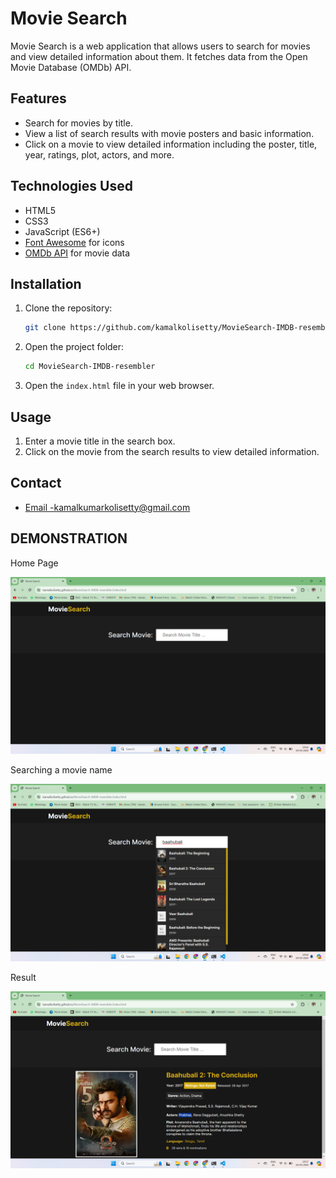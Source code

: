 

# Movie Search

Movie Search is a web application that allows users to search for movies and view detailed information about them. It fetches data from the Open Movie Database (OMDb) API.

## Features

- Search for movies by title.
- View a list of search results with movie posters and basic information.
- Click on a movie to view detailed information including the poster, title, year, ratings, plot, actors, and more.



## Technologies Used

- HTML5
- CSS3
- JavaScript (ES6+)
- [Font Awesome](https://fontawesome.com/) for icons
- [OMDb API](http://www.omdbapi.com/) for movie data

## Installation

1. Clone the repository:

    ```bash
    git clone https://github.com/kamalkolisetty/MovieSearch-IMDB-resembler.git
    ```

2. Open the project folder:

    ```bash
    cd MovieSearch-IMDB-resembler
    ```

3. Open the `index.html` file in your web browser.

## Usage

1. Enter a movie title in the search box.
2. Click on the movie from the search results to view detailed information.






## Contact

- [Email -kamalkumarkolisetty@gmail.com ](kamalkumarkolisetty@gmail.com)

## DEMONSTRATION 

Home Page

![Home](one.png "Home")

Searching a movie name

![Searching](two.png "Searching")

Result

![Result](three.png "Result")




